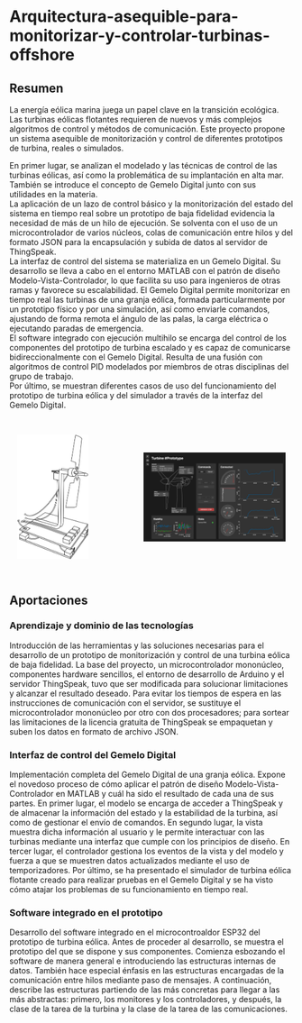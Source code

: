 # Arquitectura-asequible-para-monitorizar-y-controlar-turbinas-offshore  

## Resumen
La energía eólica marina juega un papel clave en la transición ecológica. Las turbinas eólicas flotantes requieren de nuevos y más complejos algoritmos de control y métodos de comunicación. Este proyecto propone un sistema asequible de monitorización y control de diferentes prototipos de turbina, reales o simulados.  

En primer lugar, se analizan el modelado y las técnicas de control de las turbinas eólicas, así como la problemática de su implantación en alta mar. También se introduce el concepto de Gemelo Digital junto con sus utilidades en la materia.  
La aplicación de un lazo de control básico y la monitorización del estado del sistema en tiempo real sobre un prototipo de baja fidelidad evidencia la necesidad de más de un hilo de ejecución. Se solventa con el uso de un microcontrolador de varios núcleos, colas de comunicación entre hilos y del formato JSON para la encapsulación y subida de datos al servidor de ThingSpeak.  
La interfaz de control del sistema se materializa en un Gemelo Digital. Su desarrollo se lleva a cabo en el entorno MATLAB con el patrón de diseño Modelo-Vista-Controlador, lo que facilita su uso para ingenieros de otras ramas y favorece su escalabilidad. El Gemelo Digital permite monitorizar en tiempo real las turbinas de una granja eólica, formada particularmente por un prototipo físico y por una simulación, así como enviarle comandos, ajustando de forma remota el ángulo de las palas, la carga eléctrica o ejecutando paradas de emergencia.  
El software integrado con ejecución multihilo se encarga del control de los componentes del prototipo de turbina escalado y es capaz de comunicarse bidireccionalmente con el Gemelo Digital. Resulta de una fusión con algoritmos de control PID modelados por miembros de otras disciplinas del grupo de trabajo.  
Por último, se muestran diferentes casos de uso del funcionamiento del prototipo de turbina eólica y del simulador a través de la interfaz del Gemelo Digital.

<br>
<p align=center valign="center">
  <img alt="Prototipo de turbina eólica flotante" src="Documentation/Images/prototype.png" width="25%" align="middle">
  &nbsp; &nbsp; &nbsp; &nbsp; &nbsp; &nbsp; &nbsp; &nbsp; &nbsp; &nbsp; &nbsp; &nbsp;
  <img alt="Gemelo Digital de turbina eólica flotante" src="Documentation/Images/digital_twin.png" width="50%" align="middle">
</p>
</br>

## Aportaciones

### Aprendizaje y dominio de las tecnologías
Introducción de las herramientas y las soluciones necesarias para el desarrollo de un prototipo de monitorización y control de una turbina eólica de baja fidelidad. La base del proyecto, un microcontrolador mononúcleo, componentes hardware sencillos, el entorno de desarrollo de Arduino y el servidor ThingSpeak, tuvo que ser modificada para solucionar limitaciones y alcanzar el resultado deseado. Para evitar los tiempos de espera en las instrucciones de comunicación con el servidor, se sustituye el microcontrolador mononúcleo por otro con dos procesadores; para sortear las limitaciones de la licencia gratuita de ThingSpeak se empaquetan y suben los datos en formato de archivo JSON.

### Interfaz de control del Gemelo Digital
Implementación completa del Gemelo Digital de una granja eólica. Expone el novedoso proceso de cómo aplicar el patrón de diseño Modelo-Vista-Controlador en MATLAB y cuál ha sido el resultado de cada una de sus partes. En primer lugar, el modelo se encarga de acceder a ThingSpeak y de almacenar la información del estado y la estabilidad de la turbina, así como de gestionar el envío de comandos. En segundo lugar, la vista muestra dicha información al usuario y le permite interactuar con las turbinas mediante una interfaz que cumple con los principios de diseño. En tercer lugar, el controlador gestiona los eventos de la vista y del modelo y fuerza a que se muestren datos actualizados mediante el uso de temporizadores. Por último, se ha presentado el simulador de turbina eólica flotante creado para realizar pruebas en el Gemelo Digital y se ha visto cómo atajar los problemas de su funcionamiento en tiempo real.

### Software integrado en el prototipo
Desarrollo del software integrado en el microcontroaldor ESP32 del prototipo de turbina eólica. Antes de proceder al desarrollo, se muestra el prototipo del que se dispone y sus componentes. Comienza esbozando el software de manera general e introduciendo las estructuras internas de datos. También hace especial énfasis en las estructuras encargadas de la comunicación entre hilos mediante paso de mensajes. A continuación, describe las estructuras partiendo de las más concretas para llegar a las más abstractas: primero, los monitores y los controladores, y después, la clase de la tarea de la turbina y la clase de la tarea de las comunicaciones.
